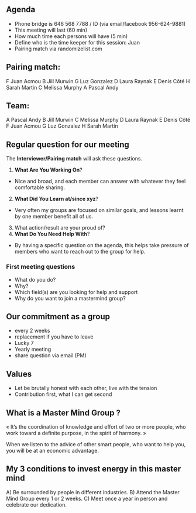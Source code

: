## Agenda
- Phone bridge is 646 568 7788 / ID (via email/facebook 956-624-9881)
- This meeting will last (60 min)
- How much time each persons will have (5 min)
- Define who is the time keeper for this session: Juan 
- Pairing match via randomizelist.com

## Pairing match:

F Juan Acmou
B Jill Murwin
G Luz Gonzalez
D Laura Raynak
E Denis Côté
H Sarah Martin
C Melissa Murphy
A Pascal Andy

## Team:

A Pascal Andy
B Jill Murwin
C Melissa Murphy
D Laura Raynak
E Denis Côté
F Juan Acmou
G Luz Gonzalez
H Sarah Martin

## Regular question for our meeting

The **Interviewer/Pairing match** will ask these questions.

1. **What Are You Working On**? 
- Nice and broad, and each member can answer with whatever they feel comfortable sharing.
2. **What Did You Learn at/since xyz**? 
- Very often my groups are focused on similar goals, and lessons learnt by one member benefit all of us.
3. What action/result are your proud of?
4. **What Do You Need Help With**?
- By having a specific question on the agenda, this helps take pressure of members who want to reach out to the group for help.

### First meeting questions

- What do you do?
- Why?
- Which field(s) are you looking for help and support
- Why do you want to join a mastermind group?

## Our commitment as a group
- every 2 weeks
- replacement if you have to leave
- Lucky 7
- Yearly meeting
- share question via email (PM)

## Values
- Let be brutally honest with each other, live with the tension
- Contribution first, what I can get second

## What is a Master Mind Group ? 
« It’s the coordination of knowledge and effort of two or more people, who work toward a definite purpose, in the spirit of harmony. »

When we listen to the advice of other smart people, who want to help you, you will be at an economic advantage.

## My 3 conditions to invest energy in this master mind
A) Be surrounded by people in different industries.
B) Attend the Master Mind Group every 1 or 2 weeks.
C) Meet once a year in person and celebrate our dedication.
